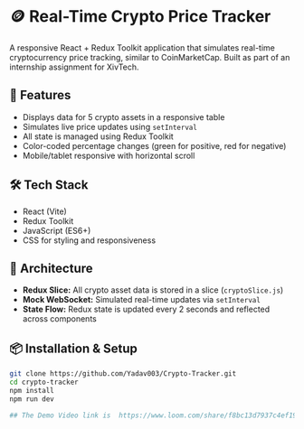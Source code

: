# 🪙 Real-Time Crypto Price Tracker

A responsive React + Redux Toolkit application that simulates real-time cryptocurrency price tracking, similar to CoinMarketCap. Built as part of an internship assignment for XivTech.

## 🚀 Features

- Displays data for 5 crypto assets in a responsive table
- Simulates live price updates using `setInterval`
- All state is managed using Redux Toolkit
- Color-coded percentage changes (green for positive, red for negative)
- Mobile/tablet responsive with horizontal scroll

## 🛠️ Tech Stack

- React (Vite)
- Redux Toolkit
- JavaScript (ES6+)
- CSS for styling and responsiveness

## 🧠 Architecture

- **Redux Slice:** All crypto asset data is stored in a slice (`cryptoSlice.js`)
- **Mock WebSocket:** Simulated real-time updates via `setInterval`
- **State Flow:** Redux state is updated every 2 seconds and reflected across components

## 📦 Installation & Setup

```bash
git clone https://github.com/Yadav003/Crypto-Tracker.git
cd crypto-tracker
npm install
npm run dev

## The Demo Video link is  https://www.loom.com/share/f8bc13d7937c4ef1956790fc666360ee?sid=71604065-e4be-4eb5-a6e3-c6b7746721de 
